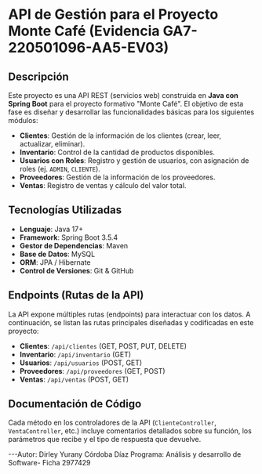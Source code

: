 # API de Gestión para el Proyecto Monte Café (Evidencia GA7-220501096-AA5-EV03)

## Descripción
Este proyecto es una API REST (servicios web) construida en **Java con Spring Boot** para el proyecto formativo "Monte Café". El objetivo de esta fase es diseñar y desarrollar las funcionalidades básicas para los siguientes módulos:

-   **Clientes**: Gestión de la información de los clientes (crear, leer, actualizar, eliminar).
-   **Inventario**: Control de la cantidad de productos disponibles.
-   **Usuarios con Roles**: Registro y gestión de usuarios, con asignación de roles (ej. `ADMIN`, `CLIENTE`).
-   **Proveedores**: Gestión de la información de los proveedores.
-   **Ventas**: Registro de ventas y cálculo del valor total.

## Tecnologías Utilizadas
* **Lenguaje**: Java 17+
* **Framework**: Spring Boot 3.5.4
* **Gestor de Dependencias**: Maven
* **Base de Datos**: MySQL
* **ORM**: JPA / Hibernate
* **Control de Versiones**: Git & GitHub

## Endpoints (Rutas de la API)
La API expone múltiples rutas (endpoints) para interactuar con los datos. A continuación, se listan las rutas principales diseñadas y codificadas en este proyecto:

* **Clientes**: `/api/clientes` (GET, POST, PUT, DELETE)
* **Inventario**: `/api/inventario` (GET)
* **Usuarios**: `/api/usuarios` (POST, GET)
* **Proveedores**: `/api/proveedores` (GET, POST)
* **Ventas**: `/api/ventas` (POST, GET)

## Documentación de Código
Cada método en los controladores de la API (`ClienteController`, `VentaController`, etc.) incluye comentarios detallados sobre su función, los parámetros que recibe y el tipo de respuesta que devuelve.

---Autor: Dirley Yurany Córdoba Díaz
   Programa: Análisis y desarrollo de Software-
   Ficha 2977429
